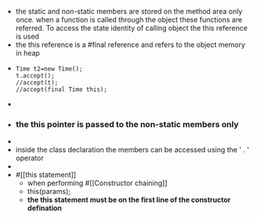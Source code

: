 - the static and non-static members are stored on the method area only once. 
  when a function is called through the object these functions are referred.
  To access the state identity of calling object the this reference is used
- the this reference is a #final reference and refers to the object memory in heap
- ```
  Time t2=new Time();
  t.accept(); 
  //accept(t); 
  //accept(final Time this);
  ```
-
- ### the this pointer is passed to the non-static members only
-
- inside the class declaration the members can be accessed using the ' . ' operator
-
- #[[this statement]]
	- when performing #[[Constructor chaining]]
	- this(params);
	- __the this statement must be on the first line of the constructor defination__